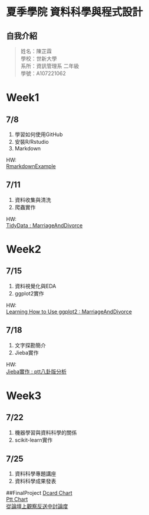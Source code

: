 # 夏季學院 資料科學與程式設計
## 自我介紹
> 姓名：陳芷霖 <br />
> 學校：世新大學 <br />
> 系所：資訊管理系 二年級 <br />
> 學號：A107221062 <br />

# Week1 
## 7/8
1. 學習如何使用GitHub <br />
2. 安裝R/Rstudio<br />
3. Markdown<br />

HW: <br />
[RmarkdownExample](https://anniechen1226.github.io/RClassRepository/Week1/RMarkdownExample.html)
## 7/11
1. 資料收集與清洗<br />
2. 爬蟲實作<br />

HW: <br />
[TidyData : MarriageAndDivorce](https://anniechen1226.github.io/RClassRepository/Week1/MarriageAndDivorce.html)
# Week2
## 7/15
1. 資料視覺化與EDA<br />
2. ggplot2實作<br />

HW: <br />
[Learning How to Use ggplot2 : MarriageAndDivorce](https://anniechen1226.github.io/RClassRepository/Week2/20190715/MarriageAndDivorce.html)
## 7/18
1. 文字探勘簡介 <br />
2. Jieba實作 <br />

HW: <br />
[Jieba實作 : ptt八卦版分析](https://anniechen1226.github.io/RClassRepository/Week2/20190718/pttAllData.html)
# Week3
## 7/22
1. 機器學習與資料科學的關係 <br />
2. scikit-learn實作 <br />
## 7/25
1. 資料科學專題講座 <br />
2. 資料科學成果發表 <br />

##FinalProject 
[Dcard Chart](https://anniechen1226.github.io/RClassRepository/Final_Project/Chart4DcardData.html)<br />
[Ptt Chart](https://anniechen1226.github.io/RClassRepository/Final_Project/Chart4PttData.html)<br />
[從論壇上觀察反送中討論度](https://anniechen1226.github.io/RClassRepository/Final_Project/從論壇分析台灣人對反送中的討論度.pdf)<br />


